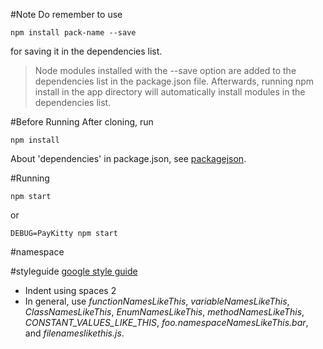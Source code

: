 
#Note
Do remember to use 
```
npm install pack-name --save
```
for saving it in the dependencies list.
>Node modules installed with the --save option are added to the dependencies list in the package.json file. Afterwards, running npm install in the app directory will automatically install modules in the dependencies list.

#Before Running
After cloning, run
```
npm install
```
About 'dependencies' in package.json, see [packagejson](http://javascript.ruanyifeng.com/nodejs/packagejson.html#toc2).

#Running
```
npm start
```
or
```
DEBUG=PayKitty npm start
```

#namespace

#styleguide
[google style guide](https://google.github.io/styleguide/javascriptguide.xml)
* Indent using spaces 2
* In general, use *functionNamesLikeThis*, *variableNamesLikeThis*, *ClassNamesLikeThis*, *EnumNamesLikeThis*, *methodNamesLikeThis*, *CONSTANT_VALUES_LIKE_THIS*, *foo.namespaceNamesLikeThis.bar*, and *filenameslikethis.js*.